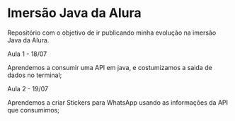 # Imersão Java da Alura
Repositório com o objetivo de ir publicando minha evolução na imersão Java da Alura.

Aula 1 - 18/07 

Aprendemos a consumir uma API em java, e costumizamos a saida de dados no terminal;

Aula 2 - 19/07 

Aprendemos a criar Stickers para WhatsApp usando as informações da API que consumimos;
